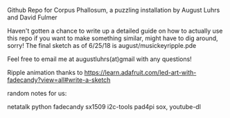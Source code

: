 Github Repo for Corpus Phallosum, a puzzling installation by August Luhrs and David Fulmer

Haven't gotten a chance to write up a detailed guide on how to actually use this repo if you want to make something similar, might have to dig around, sorry! The final sketch as of 6/25/18 is august/musickeyripple.pde 

Feel free to email me at augustluhrs(at)gmail with any questions!


Ripple animation thanks to https://learn.adafruit.com/led-art-with-fadecandy?view=all#write-a-sketch















random notes for us:

netatalk
python
fadecandy
sx1509
i2c-tools
pad4pi
sox, youtube-dl
